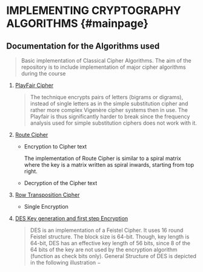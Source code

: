 IMPLEMENTING CRYPTOGRAPHY ALGORITHMS            {#mainpage}
====================================

Documentation for the Algorithms used
------------------------

> Basic implementation of Classical Cipher Algorithms. The aim of the 
> repository is to include implementation of major cipher algorithms
> during the course


1. [PlayFair Cipher](https://en.wikipedia.org/wiki/Playfair_cipher)
   > The technique encrypts pairs of letters (bigrams or digrams), 
   > instead of single letters as in the simple 
   > substitution cipher and rather more complex Vigenère cipher systems 
   > then in use. The Playfair is thus significantly harder 
   > to break since the frequency analysis used for simple substitution ciphers does not work with it.

2. [Route Cipher](https://en.wikipedia.org/wiki/Transposition_cipher#Route_cipher) 
   + Encryption to Cipher text
   
        The implementation of Route Cipher is similar to a spiral matrix
        where the key is a matrix written as spiral inwards, starting 
        from top right.
   
   + Decryption of the Cipher text

3. [Row Transposition Cipher](https://en.wikipedia.org/wiki/Transposition_cipher#Columnar_transposition)
    + Single Encryption

4. [DES Key generation and first step Encryption](https://www.tutorialspoint.com/cryptography/data_encryption_standard.htm)
    > DES is an implementation of a Feistel Cipher. It uses 16 round Feistel structure. 
    > The block size is 64-bit. Though, key length is 64-bit, DES has an effective key length of 56 bits, since 8 of the 64 bits of the 
    > key are not used by the encryption algorithm (function as check bits only). General Structure of DES is depicted in the following illustration −
